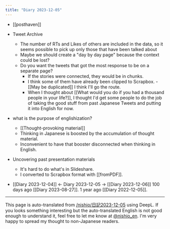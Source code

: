 ```yaml
---
title: "Diary 2023-12-05"
---
```



- [[posthaven]]
- Tweet Archive
    - The number of RTs and Likes of others are included in the data, so it seems possible to pick up only those that have been talked about
    - Maybe we should create a "day by day page" because the context could be lost?
    - Do you want the tweets that got the most response to be on a separate page?
        - If the stories were connected, they would be in chunks.
        - I think some of them have already been clipped to Scrapbox.
                - [[May be duplicated]] I think I'll go the route.
        - When I thought about [[What would you do if you had a thousand people in your life?]], I thought I'd get some people to do the job of taking the good stuff from past Japanese Tweets and putting it into English for now.
- what is the purpose of englishization?
    - [[Thought-provoking material]]
    - Thinking in Japanese is boosted by the accumulation of thought material.
    - Inconvenient to have that booster disconnected when thinking in English.
- Uncovering past presentation materials
    - It's hard to do what's in Slideshare.
    - I converted to Scrapbox format with [[fromPDF]].

- [[Diary 2023-12-04]] ← Diary 2023-12-05 → [[Diary 2023-12-06]]
100 days ago [[Diary 2023-08-27]].
1 year ago [[Diary 2022-12-05]].
---
This page is auto-translated from [/nishio/日記2023-12-05](https://scrapbox.io/nishio/日記2023-12-05) using DeepL. If you looks something interesting but the auto-translated English is not good enough to understand it, feel free to let me know at [@nishio_en](https://twitter.com/nishio_en). I'm very happy to spread my thought to non-Japanese readers.